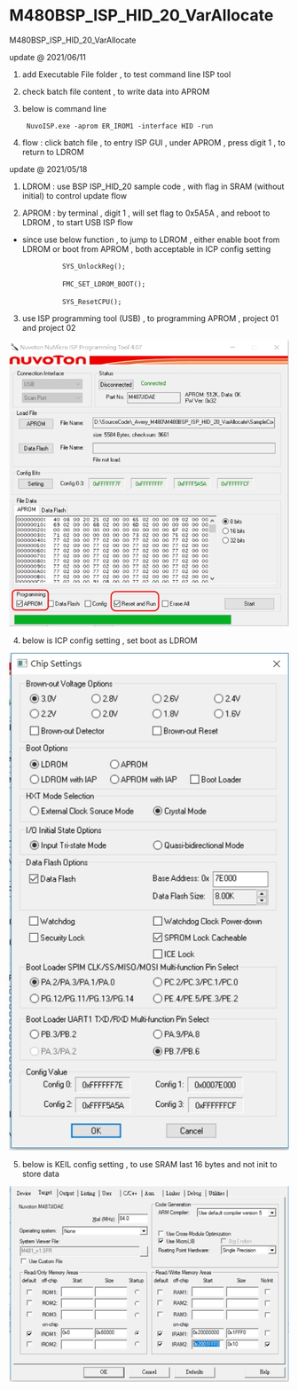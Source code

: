 # M480BSP_ISP_HID_20_VarAllocate
 M480BSP_ISP_HID_20_VarAllocate

update @ 2021/06/11

1. add Executable File folder , to test command line ISP tool 

2. check batch file content , to write data into APROM

3. below is command line

		NuvoISP.exe -aprom ER_IROM1 -interface HID -run
		
4. flow : click batch file , to entry ISP GUI , under APROM , press digit 1 , to return to LDROM 



update @ 2021/05/18

1. LDROM : use BSP ISP_HID_20 sample code , with flag in SRAM (without initial) to control update flow

2. APROM : by terminal , digit 1 , will set flag to 0x5A5A , and reboot to LDROM , to start USB ISP flow

- since use below function , to jump to LDROM , either enable boot from LDROM or boot from APROM , both acceptable in ICP config setting

				SYS_UnlockReg();
				
				FMC_SET_LDROM_BOOT();
				
				SYS_ResetCPU();

3. use ISP programming tool (USB) , to programming APROM , project 01 and project 02

![image](https://github.com/released/M480BSP_ISP_HID_20_VarAllocate/blob/main/ISP_config.jpg)

4. below is ICP config setting , set boot as LDROM

![image](https://github.com/released/M480BSP_ISP_HID_20_VarAllocate/blob/main/ICP_config.jpg)

5. below is KEIL config setting , to use SRAM last 16 bytes and not init to store data

![image](https://github.com/released/M480BSP_ISP_HID_20_VarAllocate/blob/main/KEIL_config.jpg)


